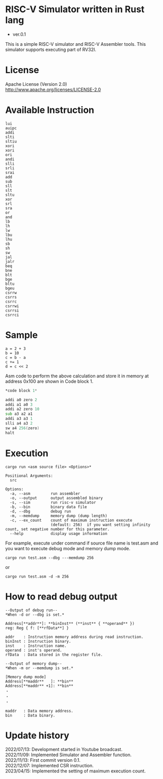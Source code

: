 RISC-V Simulator written in Rust lang
===============================

- ver.0.1

This is a simple RISC-V simulator and RISC-V Assembler tools.
This simulator supports executing part of RV32I.

License
========================================

Apache License (Version 2.0)  
http://www.apache.org/licenses/LICENSE-2.0  


Available Instruction
========================================
```text
lui
auipc
addi
slti
sltiu
xori
xori
ori
andi
slli
srli
srai
add
sub
sll
slt
sltu
xor
srl
sra
or
and
lb
lh
lw
lbu
lhu
sb
sh
sw
jal
jalr
beq
bne
blt
bge
bltu
bgeu
csrrw
csrrs
csrrc
csrrwi
csrrsi
csrrci
```

Sample
======================================

```text
a = 2 + 3
b = 10
c = b - a
c += 1
d = c << 2

```
Asm code to perform the above calculation and store it in memory at address 0x100 are shown in Code block 1.

```m68k:sample.asm
*code block 1*

addi a0 zero 2
addi a1 a0 3
addi a2 zero 10
sub a3 a2 a1
addi a3 a3 1
slli a4 a3 2
sw a4 256(zero)
halt
```

Execution
======================================
```
cargo run <asm source file> <Options>*
```

```
Positional Arguments:
  src

Options:
  -a, --asm         run assembler
  -o, --output      output assembled binary
  -s, --sim         run risc-v simulator
  -b, --bin         binary data file
  -d, --dbg         debug run
  -m, --memdump     memory dump (dump length)
  -c, --ex_count    count of maximum instruction execute
                    (default: 256)  if you want setting infinity count, set negative number for this parameter.
  --help            display usage information
```

For example, execute under command if source file name is test.asm and you want to execute debug mode and memory dump mode.
```
cargo run test.asm --dbg ---memdump 256
```
or
```
cargo run test.asm -d -m 256
```

How to read debug output
======================================

```
--Output of debug run--
*When -d or --dbg is set.*

Address[**addr**]: **binInst** (**inst** { **operand** })
reg: Reg { f: [**rfData**] }

addr    : Instruction memory address during read instruction.
binInst : Instruction binary.
inst    : Instruction name.
operand : inst's operand.
rfData  : Data stored in the register file.
```

```
--Output of memory dump--
*When -m or --memdump is set.*

[Memory dump mode]
Address[**maddr**   ]: **bin**
Address[**maddr** +1]: **bin**
・
・
・

maddr   : Data memory address.
bin     : Data binary.
```

Update history
======================================
2022/07/13:  Development started in Youtube broadcast.  
2022/11/09:  Implemented Simulator and Assembler function.  
2022/11/13:  First commit version 0.1.  
2022/12/07:  Implemented CSR instruction.  
2023/04/15:  Implemented the setting of maximum execution count.  
